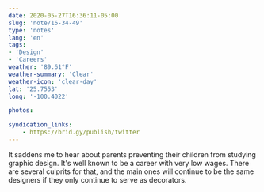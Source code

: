 ```yaml
---
date: 2020-05-27T16:36:11-05:00
slug: 'note/16-34-49'
type: 'notes'
lang: 'en'
tags:
- 'Design'
- 'Careers'
weather: '89.61°F'
weather-summary: 'Clear'
weather-icon: 'clear-day'
lat: '25.7553'
long: '-100.4022'

photos:

syndication_links:
    - https://brid.gy/publish/twitter
---
```

It saddens me to hear about parents preventing their children from studying graphic design. It's well known to be a career with very low wages. There are several culprits for that, and the main ones will continue to be the same designers if they only continue to serve as decorators.  